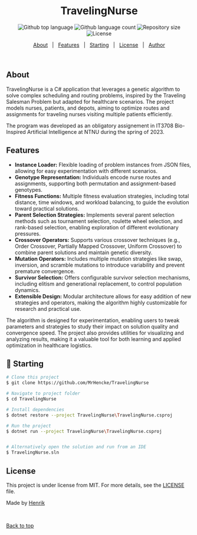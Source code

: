 <h1 align="center">TravelingNurse</h1>

<p align="center">
  <img alt="Github top language" src="https://img.shields.io/github/languages/top/MrHencke/TravelingNurse?color=56BEB8">

  <img alt="Github language count" src="https://img.shields.io/github/languages/count/MrHencke/TravelingNurse?color=56BEB8">

  <img alt="Repository size" src="https://img.shields.io/github/repo-size/MrHencke/TravelingNurse?color=56BEB8">

  <img alt="License" src="https://img.shields.io/github/license/MrHencke/TravelingNurse?color=56BEB8">
</p>

<p align="center">
  <a href="#about">About</a> &#xa0; | &#xa0; 
  <a href="#features">Features</a> &#xa0; | &#xa0;
  <a href="#starting">Starting</a> &#xa0; | &#xa0;
  <a href="#license">License</a> &#xa0; | &#xa0;
  <a href="https://github.com/MrHencke" target="_blank">Author</a>
</p>

<br>

## About ##

TravelingNurse is a C# application that leverages a genetic algorithm to solve complex scheduling and routing problems, inspired by the Traveling Salesman Problem but adapted for healthcare scenarios. The project models nurses, patients, and depots, aiming to optimize routes and assignments for traveling nurses visiting multiple patients efficiently.

The program was developed as an obligatory assignement in IT3708 Bio-Inspired Artificial Intelligence at NTNU during the spring of 2023.

## Features ##

- **Instance Loader:** Flexible loading of problem instances from JSON files, allowing for easy experimentation with different scenarios.
- **Genotype Representation:** Individuals encode nurse routes and assignments, supporting both permutation and assignment-based genotypes.
- **Fitness Functions:** Multiple fitness evaluation strategies, including total distance, time windows, and workload balancing, to guide the evolution toward practical solutions.
- **Parent Selection Strategies:** Implements several parent selection methods such as tournament selection, roulette wheel selection, and rank-based selection, enabling exploration of different evolutionary pressures.
- **Crossover Operators:** Supports various crossover techniques (e.g., Order Crossover, Partially Mapped Crossover, Uniform Crossover) to combine parent solutions and maintain genetic diversity.
- **Mutation Operators:** Includes multiple mutation strategies like swap, inversion, and scramble mutations to introduce variability and prevent premature convergence.
- **Survivor Selection:** Offers configurable survivor selection mechanisms, including elitism and generational replacement, to control population dynamics.
- **Extensible Design:** Modular architecture allows for easy addition of new strategies and operators, making the algorithm highly customizable for research and practical use.

The algorithm is designed for experimentation, enabling users to tweak parameters and strategies to study their impact on solution quality and convergence speed. The project also provides utilities for visualizing and analyzing results, making it a valuable tool for both learning and applied optimization in healthcare logistics.

## :checkered_flag: Starting ##

```bash
# Clone this project
$ git clone https://github.com/MrHencke/TravelingNurse

# Navigate to project folder
$ cd TravelingNurse

# Install dependencies
$ dotnet restore --project TravelingNurse\TravelingNurse.csproj

# Run the project
$ dotnet run --project TravelingNurse\TravelingNurse.csproj


# Alternatively open the solution and run from an IDE
$ TravelingNurse.sln
```

## License ##

This project is under license from MIT. For more details, see the [LICENSE](LICENSE.md) file.

Made by <a href="https://github.com/MrHencke" target="_blank">Henrik</a>

&#xa0;

<a href="#top">Back to top</a>
